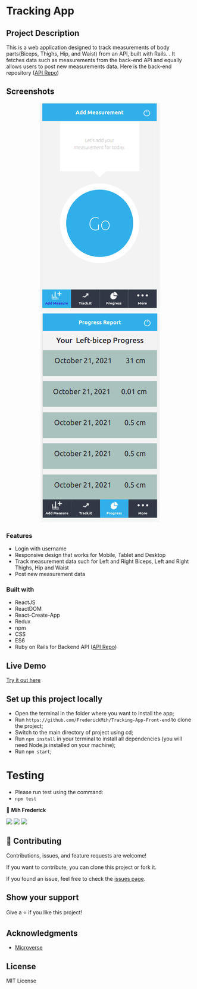 # Tracking App

## Project Description

This is a web application designed to track measurements of body parts(Biceps, Thighs, Hip, and Waist) from an API, built with Rails. . It fetches data such as measurements from the back-end API and equally allows users to post new measurements data.
Here is the back-end repository ([API Repo](https://github.com/FrederickMih/Tracking-app-api))

## Screenshots

<span style="display:block;text-align:center">![screenshots](src/assets/Screenshot1.png) ![](src/assets/Screenshot2.png)
</span>

### Features

- Login with username
- Responsive design that works for Mobile, Tablet and Desktop
- Track measurement data such for Left and Right Biceps, Left and Right Thighs, Hip and Waist
- Post new measurement data

### Built with

- ReactJS
- ReactDOM
- React-Create-App
- Redux
- npm
- CSS
- ES6
- Ruby on Rails for Backend API ([API Repo](https://github.com/FrederickMih/Tracking-app-api))

## Live Demo

[Try it out here]()

## Set up this project locally

- Open the terminal in the folder where you want to install the app;
- Run `https://github.com/FrederickMih/Tracking-App-Front-end` to clone the project;
- Switch to the main directory of project using cd;
- Run `npm install` in your terminal to install all dependencies (you will need Node.js installed on your machine);
- Run `npm start`;

# Testing

- Please run test using the command:
- `npm test`

👤 **Mih Frederick**

[![](https://img.shields.io/badge/GitHub-100000?style=for-the-badge&logo=github&logoColor=white)](https://github.com/FrederickMih)
[![](https://img.shields.io/badge/LinkedIn-0077B5?style=for-the-badge&logo=linkedin&logoColor=white)](https://www.linkedin.com/in/frederick-mih/)
[![](https://img.shields.io/badge/Twitter-1DA1F2?style=for-the-badge&logo=twitter&logoColor=white)](https://twitter.com/MihFrederick)

## 🤝 Contributing

Contributions, issues, and feature requests are welcome!

If you want to contribute, you can clone this project or fork it.

If you found an issue, feel free to check the [issues page](https://github.com/FrederickMih/Tracking-App-Front-end/issues).

## Show your support

Give a ⭐️ if you like this project!

## Acknowledgments

- [Microverse](https://www.microverse.org/)

## License

MIT License
